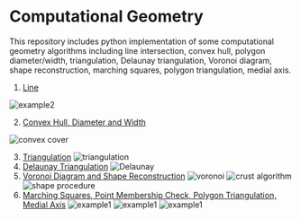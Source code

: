 # Computational Geometry
This repository includes python implementation of some
computational geometry algorithms including line intersection, convex hull, polygon diameter/width, triangulation, Delaunay triangulation, Voronoi diagram, shape reconstruction, marching squares, polygon triangulation, medial axis.

1. [Line](HW/hw1/README.md)

![example2](HW/hw1/fig2.png)

2. [Convex Hull, Diameter and Width](HW/hw2/README.md)

![convex cover](HW/hw2/test_cases/fig1.png)

3. [Triangulation](HW/hw3-1/README.md)
![triangulation](HW/hw3-1/test_cases/points-2.png)
4. [Delaunay Triangulation](HW/hw3-2/README.md)
![Delaunay](HW/hw3-2/test_cases/points-2.png)
5. [Voronoi Diagram and Shape Reconstruction](HW/hw4/README.md)
![voronoi](HW/hw4/test_cases/points-1.png)
![crust algorithm](HW/hw4/test_cases/test-file-1.png)
![shape procedure](HW/hw4/test_cases/heart_shape.png)
6. [Marching Squares, Point Membership Check, Polygon Triangulation, Medial Axis](HW/project/README.md)
![example1](HW/project/images/shape-1.png)
![example1](HW/project/images/t18.png)
![example1](HW/project/images/m18.png)
